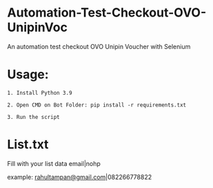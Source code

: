 # Automation-Test-Checkout-OVO-UnipinVoc
An automation test checkout OVO Unipin Voucher with Selenium
 

# Usage:

    1. Install Python 3.9
    
    2. Open CMD on Bot Folder: pip install -r requirements.txt
    
    3. Run the script
 
  
# List.txt

  Fill with your list data email|nohp
  
  example: rahultampan@gmail.com|082266778822
